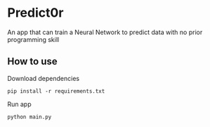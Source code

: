 # Predict0r
An app that can train a Neural Network to predict data with no prior programming skill

## How to use
Download dependencies
```
pip install -r requirements.txt
```
Run app
```
python main.py
```
